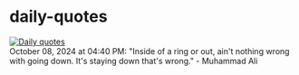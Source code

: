 # daily-quotes
[![Daily quotes](https://github.com/ceepu8/daily-quotes/actions/workflows/daily-quote.yml/badge.svg)](https://github.com/ceepu8/daily-quotes/actions/workflows/daily-quote.yml)<br/>
October 08, 2024 at 04:40 PM: "Inside of a ring or out, ain't nothing wrong with going down. It's staying down that's wrong." - Muhammad Ali
